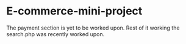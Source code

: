# E-commerce-mini-project
The payment section is yet to be worked upon. Rest of it working the search.php was recently worked upon.
